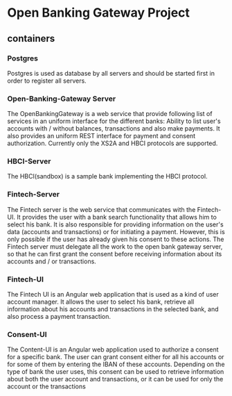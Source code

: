 # Open Banking Gateway Project

## containers

### Postgres

Postgres is used as database by all servers and should be started first in order to register all servers.

### Open-Banking-Gateway Server

The OpenBankingGateway is a web service that provide following list of services in an uniform interface for the different banks: Ability to list user's accounts with / without balances, transactions and also make payments. It also provides an uniform REST interface for payment and consent authorization. Currently only the XS2A and HBCI protocols are supported.

### HBCI-Server

The HBCI(sandbox) is a sample bank implementing the HBCI protocol.

### Fintech-Server

The Fintech server is the web service that communicates with the Fintech-UI. It provides the user with a bank search functionality that allows him to select his bank. It is also responsible for providing information on the user's data (accounts and transactions) or for initiating a payment. However, this is only possible if the user has already given his consent to these actions. The Fintech server must delegate all the work to the open bank gateway server, so that he can first grant the consent before receiving information about its accounts and / or transactions.

### Fintech-UI

The Fintech UI is an Angular web application that is used as a kind of user account manager. It allows the user to select his bank, retrieve all information about his accounts and transactions in the selected bank, and also process a payment transaction.

### Consent-UI

The Content-UI is an Angular web application used to authorize a consent for a specific bank. The user can grant consent either for all his accounts or for some of them by entering the IBAN of these accounts. Depending on the type of bank the user uses, this consent can be used to retrieve information about both the user account and transactions, or it can be used for only the account or the transactions
